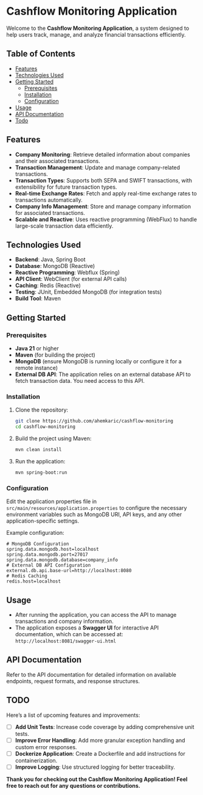 # Cashflow Monitoring Application

Welcome to the **Cashflow Monitoring Application**, a system designed to help users track, manage, and analyze financial
transactions efficiently.

## Table of Contents

- [Features](#features)
- [Technologies Used](#technologies-used)
- [Getting Started](#getting-started)
    - [Prerequisites](#prerequisites)
    - [Installation](#installation)
    - [Configuration](#configuration)
- [Usage](#usage)
- [API Documentation](#api-documentation)
- [Todo](#todo)

## Features

- **Company Monitoring**: Retrieve detailed information about companies and their associated transactions.
- **Transaction Management**: Update and manage company-related transactions.
- **Transaction Types**: Supports both SEPA and SWIFT transactions, with extensibility for future transaction types.
- **Real-time Exchange Rates**: Fetch and apply real-time exchange rates to transactions automatically.
- **Company Info Management**: Store and manage company information for associated transactions.
- **Scalable and Reactive**: Uses reactive programming (WebFlux) to handle large-scale transaction data efficiently.

## Technologies Used

- **Backend**: Java, Spring Boot
- **Database**: MongoDB (Reactive)
- **Reactive Programming**: Webflux (Spring)
- **API Client**: WebClient (for external API calls)
- **Caching**: Redis (Reactive)
- **Testing**: JUnit, Embedded MongoDB (for integration tests)
- **Build Tool**: Maven

## Getting Started

### Prerequisites

- **Java 21** or higher
- **Maven** (for building the project)
- **MongoDB** (ensure MongoDB is running locally or configure it for a remote instance)
- **External DB API**: The application relies on an external database API to fetch transaction data. You need access to
  this API.

### Installation

1. Clone the repository:
   ```bash
   git clone https://github.com/ahemkaric/cashflow-monitoring
   cd cashflow-monitoring

2. Build the project using Maven:
   ```bash
   mvn clean install

3. Run the application:
   ```bash
   mvn spring-boot:run

### Configuration

Edit the application properties file in `src/main/resources/application.properties` to configure the necessary
environment variables such as MongoDB URI, API keys, and any other application-specific settings.

Example configuration:

```properties
# MongoDB Configuration
spring.data.mongodb.host=localhost
spring.data.mongodb.port=27017
spring.data.mongodb.database=company_info
# External DB API Configuration
external.db.api.base-url=http://localhost:8080
# Redis Caching
redis.host=localhost
```

## Usage

- After running the application, you can access the API to manage transactions and company information.
- The application exposes a **Swagger UI** for interactive API documentation, which can be accessed at:
  `http://localhost:8081/swagger-ui.html`

## API Documentation

Refer to the API documentation for detailed information on available endpoints, request formats, and response
structures.

## TODO

Here’s a list of upcoming features and improvements:

- [ ] **Add Unit Tests**: Increase code coverage by adding comprehensive unit tests.
- [ ] **Improve Error Handling**: Add more granular exception handling and custom error responses.
- [ ] **Dockerize Application**: Create a Dockerfile and add instructions for containerization.
- [ ] **Improve Logging**: Use structured logging for better traceability.

**Thank you for checking out the Cashflow Monitoring Application! Feel free to reach out for any questions or
contributions.**
